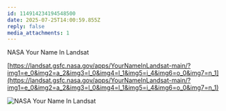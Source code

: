 ```yaml
---
id: 114914234194548500
date: 2025-07-25T14:00:59.855Z
reply: false
media_attachments: 1
---
```


NASA Your Name In Landsat

[https://landsat.gsfc.nasa.gov/apps/YourNameInLandsat-main/?img1=e_0&img2=a_2&img3=l_0&img4=l_1&img5=i_4&img6=o_0&img7=n_1](https://landsat.gsfc.nasa.gov/apps/YourNameInLandsat-main/?img1=e_0&img2=a_2&img3=l_0&img4=l_1&img5=i_4&img6=o_0&img7=n_1)

![NASA Your Name In Landsat](https://files.e5n.cc/media_attachments/files/114/914/232/072/594/377/original/d74fabbcf72f3136.png)
